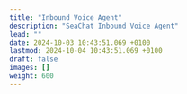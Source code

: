 ```yaml
---
title: "Inbound Voice Agent"
description: "SeaChat Inbound Voice Agent"
lead: ""
date: 2024-10-03 10:43:51.069 +0100
lastmod: 2024-10-04 10:43:51.069 +0100
draft: false
images: []
weight: 600
---
```

